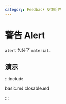 ```yaml
---
category: Feedback 反馈组件
---
```


# 警告 Alert

`alert` 包装了 `material`。

## 演示

:::include

basic.md closable.md

:::